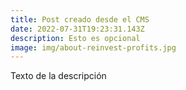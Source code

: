 ```yaml
---
title: Post creado desde el CMS
date: 2022-07-31T19:23:31.143Z
description: Esto es opcional
image: img/about-reinvest-profits.jpg
---
```

Texto de la descripción